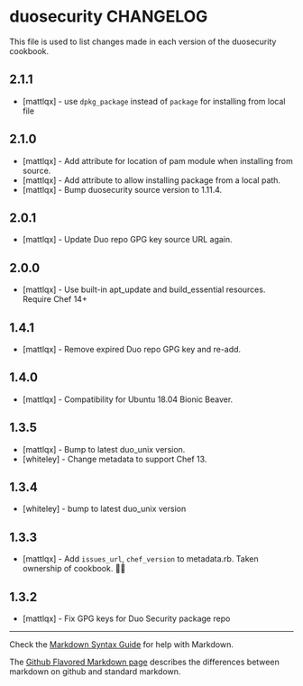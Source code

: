 duosecurity CHANGELOG
=====================

This file is used to list changes made in each version of the duosecurity cookbook.

2.1.1
-----
- [mattlqx] - use `dpkg_package` instead of `package` for installing from local file

2.1.0
-----
- [mattlqx] - Add attribute for location of pam module when installing from source.
- [mattlqx] - Add attribute to allow installing package from a local path.
- [mattlqx] - Bump duosecurity source version to 1.11.4.

2.0.1
-----
- [mattlqx] - Update Duo repo GPG key source URL again.

2.0.0
----
- [mattlqx] - Use built-in apt_update and build_essential resources. Require Chef 14+

1.4.1
----
- [mattlqx] - Remove expired Duo repo GPG key and re-add.

1.4.0
----
- [mattlqx] - Compatibility for Ubuntu 18.04 Bionic Beaver.

1.3.5
-----
- [mattlqx] - Bump to latest duo_unix version.
- [whiteley] - Change metadata to support Chef 13.

1.3.4
-----
- [whiteley] - bump to latest duo_unix version

1.3.3
-----
- [mattlqx] - Add `issues_url`, `chef_version` to metadata.rb. Taken ownership of cookbook. 🤹🏻

1.3.2
-----
- [mattlqx] - Fix GPG keys for Duo Security package repo

- - -
Check the [Markdown Syntax Guide](http://daringfireball.net/projects/markdown/syntax) for help with Markdown.

The [Github Flavored Markdown page](http://github.github.com/github-flavored-markdown/) describes the differences between markdown on github and standard markdown.
